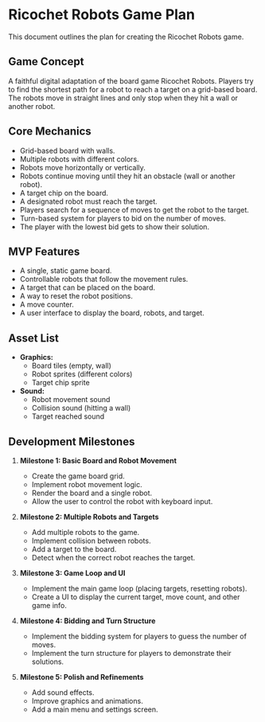 # Ricochet Robots Game Plan

This document outlines the plan for creating the Ricochet Robots game.

## Game Concept

A faithful digital adaptation of the board game Ricochet Robots. Players try to find the shortest path for a robot to reach a target on a grid-based board. The robots move in straight lines and only stop when they hit a wall or another robot.

## Core Mechanics

*   Grid-based board with walls.
*   Multiple robots with different colors.
*   Robots move horizontally or vertically.
*   Robots continue moving until they hit an obstacle (wall or another robot).
*   A target chip on the board.
*   A designated robot must reach the target.
*   Players search for a sequence of moves to get the robot to the target.
*   Turn-based system for players to bid on the number of moves.
*   The player with the lowest bid gets to show their solution.

## MVP Features

*   A single, static game board.
*   Controllable robots that follow the movement rules.
*   A target that can be placed on the board.
*   A way to reset the robot positions.
*   A move counter.
*   A user interface to display the board, robots, and target.

## Asset List

*   **Graphics:**
    *   Board tiles (empty, wall)
    *   Robot sprites (different colors)
    *   Target chip sprite
*   **Sound:**
    *   Robot movement sound
    *   Collision sound (hitting a wall)
    *   Target reached sound

## Development Milestones

1.  **Milestone 1: Basic Board and Robot Movement**
    *   Create the game board grid.
    *   Implement robot movement logic.
    *   Render the board and a single robot.
    *   Allow the user to control the robot with keyboard input.

2.  **Milestone 2: Multiple Robots and Targets**
    *   Add multiple robots to the game.
    *   Implement collision between robots.
    *   Add a target to the board.
    *   Detect when the correct robot reaches the target.

3.  **Milestone 3: Game Loop and UI**
    *   Implement the main game loop (placing targets, resetting robots).
    *   Create a UI to display the current target, move count, and other game info.

4.  **Milestone 4: Bidding and Turn Structure**
    *   Implement the bidding system for players to guess the number of moves.
    *   Implement the turn structure for players to demonstrate their solutions.

5.  **Milestone 5: Polish and Refinements**
    *   Add sound effects.
    *   Improve graphics and animations.
    *   Add a main menu and settings screen.

